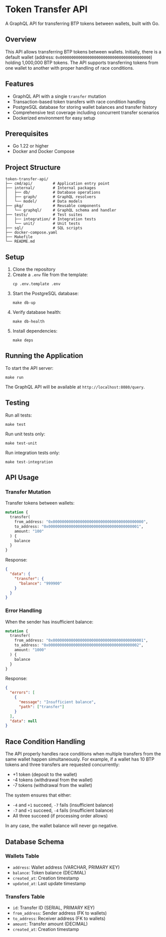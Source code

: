 # Token Transfer API

A GraphQL API for transferring BTP tokens between wallets, built with Go.

## Overview

This API allows transferring BTP tokens between wallets. Initially, there is a default wallet (address: `0x0000000000000000000000000000000000000000`) holding 1,000,000 BTP tokens. The API supports transferring tokens from one wallet to another with proper handling of race conditions.

## Features

- GraphQL API with a single `transfer` mutation
- Transaction-based token transfers with race condition handling
- PostgreSQL database for storing wallet balances and transfer history
- Comprehensive test coverage including concurrent transfer scenarios
- Dockerized environment for easy setup

## Prerequisites

- Go 1.22 or higher
- Docker and Docker Compose

## Project Structure

```
token-transfer-api/
├── cmd/api/         # Application entry point
├── internal/        # Internal packages
│   ├── db/          # Database operations
│   ├── graph/       # GraphQL resolvers
│   └── model/       # Data models
├── pkg/             # Reusable components
│   └── graphql/     # GraphQL schema and handler
├── tests/           # Test suites
│   ├── integration/ # Integration tests
│   └── unit/        # Unit tests
├── sql/             # SQL scripts
├── docker-compose.yaml
├── Makefile
└── README.md
```

## Setup

1. Clone the repository
2. Create a `.env` file from the template:
   ```
   cp .env.template .env
   ```
3. Start the PostgreSQL database:
   ```
   make db-up
   ```
4. Verify database health:
   ```
   make db-health
   ```
5. Install dependencies:
   ```
   make deps
   ```

## Running the Application

To start the API server:

```
make run
```

The GraphQL API will be available at `http://localhost:8080/query`.

## Testing

Run all tests:
```
make test
```

Run unit tests only:
```
make test-unit
```

Run integration tests only:
```
make test-integration
```

## API Usage

### Transfer Mutation

Transfer tokens between wallets:

```graphql
mutation {
  transfer(
    from_address: "0x0000000000000000000000000000000000000000", 
    to_address: "0x0000000000000000000000000000000000000001", 
    amount: "100"
  ) {
    balance
  }
}
```

Response:
```json
{
  "data": {
    "transfer": {
      "balance": "999900"
    }
  }
}
```

### Error Handling

When the sender has insufficient balance:

```graphql
mutation {
  transfer(
    from_address: "0x0000000000000000000000000000000000000001", 
    to_address: "0x0000000000000000000000000000000000000002", 
    amount: "1000"
  ) {
    balance
  }
}
```

Response:
```json
{
  "errors": [
    {
      "message": "Insufficient balance",
      "path": ["transfer"]
    }
  ],
  "data": null
}
```

## Race Condition Handling

The API properly handles race conditions when multiple transfers from the same wallet happen simultaneously. For example, if a wallet has 10 BTP tokens and three transfers are requested concurrently:
- +1 token (deposit to the wallet)
- -4 tokens (withdrawal from the wallet)
- -7 tokens (withdrawal from the wallet)

The system ensures that either:
- `-4` and `+1` succeed, `-7` fails (insufficient balance)
- `-7` and `+1` succeed, `-4` fails (insufficient balance)
- All three succeed (if processing order allows)

In any case, the wallet balance will never go negative.

## Database Schema

### Wallets Table
- `address`: Wallet address (VARCHAR, PRIMARY KEY)
- `balance`: Token balance (DECIMAL)
- `created_at`: Creation timestamp
- `updated_at`: Last update timestamp

### Transfers Table
- `id`: Transfer ID (SERIAL, PRIMARY KEY)
- `from_address`: Sender address (FK to wallets)
- `to_address`: Receiver address (FK to wallets)
- `amount`: Transfer amount (DECIMAL)
- `created_at`: Creation timestamp
